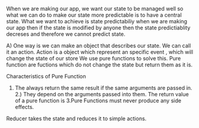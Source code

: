 When we are making our app, we want our state to be managed well
so what we can do to make our state more predictable is to have a
central state.
What we want to achieve is state predictabiliy when we are making our app
then if the state is modified by anyone then the state predictiablity decreses
and therefore we cannot predict state.

A) One way is we can make an object that describes our state. We can call it an action.
Action is a object which represent an specific event , which will change the state of our store
We use pure functions to solve this. Pure function are fuctions which do not change the state
but return them as it is.

Characteristics of Pure Function

1. The always return the same result if the same arguments are passed in.
2.) They depend on the arguments passed into them. The return value of a pure function is <!-- 
   depedent on the input it receives and nothing else.  -->
3.Pure Functions must never produce any side effects.


Reducer takes the state and reduces it to simple actions.